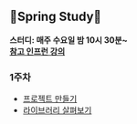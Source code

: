 ## 🌱Spring Study🌻
**스터디: 매주 수요일 밤 10시 30분~**
<br>
**[참고 인프런 강의](https://www.inflearn.com/course/%EC%8A%A4%ED%94%84%EB%A7%81-%EC%9E%85%EB%AC%B8-%EC%8A%A4%ED%94%84%EB%A7%81%EB%B6%80%ED%8A%B8#)**
### 1주차
- [프로젝트 만들기](https://github.com/Chedda98/Spring-is-spring/blob/main/1%EC%A3%BC%EC%B0%A8/%ED%94%84%EB%A1%9C%EC%A0%9D%ED%8A%B8%20%EB%A7%8C%EB%93%A4%EA%B8%B0.MD)
- [라이브러리 살펴보기](https://github.com/Chedda98/Spring-is-spring/blob/main/%EC%9D%B8%ED%94%84%EB%9F%B0%20%EA%B0%95%EC%9D%98/%EB%9D%BC%EC%9D%B4%EB%B8%8C%EB%9F%AC%EB%A6%AC%20%EC%82%B4%ED%8E%B4%EB%B3%B4%EA%B8%B0.md)
